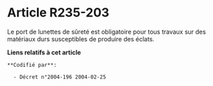 # Article R235-203

Le port de lunettes de sûreté est obligatoire pour tous travaux sur des matériaux durs susceptibles de produire des éclats.

**Liens relatifs à cet article**

	**Codifié par**:

	  - Décret n°2004-196 2004-02-25
